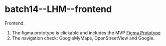 # batch14--LHM--frontend

Frontend:
 1. The figma prototype is clickable and includes the MVP
 [Figma Prototype](https://www.figma.com/proto/vUYQSL2eyruyLQKL2OQKGs/Prototype?node-id=95%3A1325&starting-point-node-id=95%3A1325)
 3. The navigation check: GoogleMyMaps, OpenStreetView and Google.
